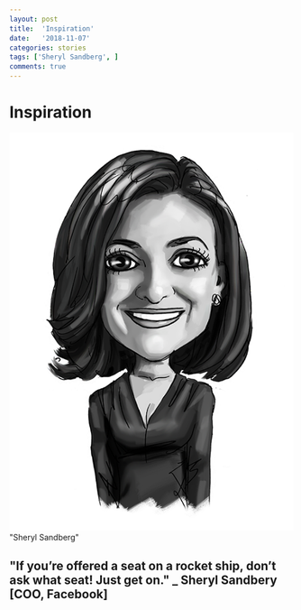 ```yaml
---
layout: post
title:  'Inspiration'
date:   '2018-11-07'
categories: stories
tags: ['Sheryl Sandberg', ]
comments: true
---
```


<h1>Inspiration</h1>

<div class="image">
    <a href="/public/img/sheryl-sandberg-319acc15-550x771.png">
        <img alt="'Project metrics' tab" src="/public/img/sheryl-sandberg-319acc15-550x771.png" />
    </a>
    <div class="image-caption">
        "Sheryl Sandberg" 
    </div>
</div>

<h2>"If you’re offered a seat on a rocket ship, don’t ask what seat! Just get on."
_ Sheryl Sandbery [COO, Facebook]<h2>

